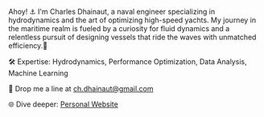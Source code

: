 Ahoy! ⚓ I'm Charles Dhainaut, a naval engineer specializing in hydrodynamics and the art of optimizing high-speed yachts. My journey in the maritime realm is fueled by a curiosity for fluid dynamics and a relentless pursuit of designing vessels that ride the waves with unmatched efficiency.🌊

🛠️ Expertise: Hydrodynamics, Performance Optimization, Data Analysis, Machine Learning

📧 Drop me a line at [ch.dhainaut@gmail.com](mailto:ch.dhainaut@gmail.com)

🌐 Dive deeper: [Personal Website](https://cdhainaut.github.io)
